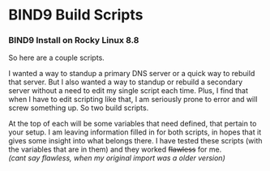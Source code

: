 # BIND9 Build Scripts

### BIND9 Install on Rocky Linux 8.8  

So here are a couple scripts.

I wanted a way to standup a primary DNS server or a quick way to rebuild that server.  But I also wanted a way to standup or rebuild a secondary server without a need to edit my single script each time.  Plus, I find that when I have to edit scripting like that, I am seriously prone to error and will screw something up.  So two build scripts.  

At the top of each will be some variables that need defined, that pertain to your setup.  I am leaving information filled in for both scripts, in hopes that it gives some insight into what belongs there.  I have tested these scripts (with the variables that are in them) and they worked ~~flawless~~ for me.  
_(cant say flawless, when my original import was a older version)_
